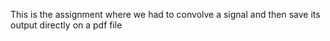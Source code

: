 This is the assignment where we had to convolve a signal and then save its output directly on a pdf file
